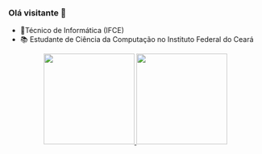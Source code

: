 ### Olá visitante 👋

- 🤖Técnico de Informática (IFCE)
- 📚 Estudante de Ciência da Computação no Instituto Federal do Ceará


<div align="center">
 <a href="https://github.com/FranciscoLucas1">
  <img height="180em" src="https://github-readme-stats.vercel.app/api?username=FranciscoLucas1&show_icons=true&theme=great-gatsby&include_all_commits=true&count_private=true"/>
  <img height="180em" src="https://github-readme-stats.vercel.app/api/top-langs/?username=FranciscoLucas1&layout=compact&langs_count=7&theme=great-gatsby"/>
</div>
